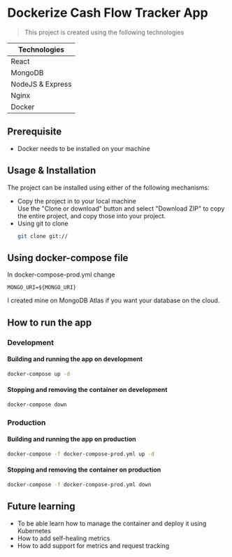 # Dockerize Cash Flow Tracker App

> This project is created using the following technologies

| Technologies      |
|-------------------|
| React             |
| MongoDB           |
| NodeJS & Express  |
| Nginx             |
| Docker            |

## Prerequisite
* Docker needs to be installed on your machine

## Usage & Installation
The project can be installed using either of the following mechanisms:
* Copy the project in to your local machine  
  Use the "Clone or download" button and select "Download ZIP" to copy the entire project, and copy those into your project.
* Using git to clone
    ```sh
    git clone git://
    ```

## Using docker-compose file

In docker-compose-prod.yml change
```
MONGO_URI=${MONGO_URI}
```
I created mine on MongoDB Atlas if you want your database on the cloud.

## How to run the app

### Development
#### Building and running the app on development
```sh
docker-compose up -d
```
#### Stopping and removing the container on development
```sh
docker-compose down
```

### Production
#### Building and running the app on production
```sh
docker-compose -f docker-compose-prod.yml up -d
```
#### Stopping and removing the container on production
```sh
docker-compose -f docker-compose-prod.yml down
```

## Future learning
* To be able learn how to manage the container and deploy it using Kubernetes
* How to add self-healing metrics
* How to add support for metrics and request tracking